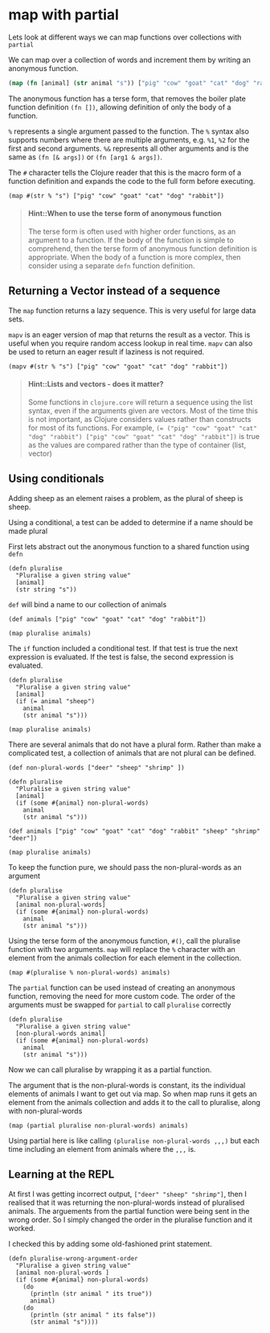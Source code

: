 # map with partial

Lets look at different ways we can map functions over collections with `partial`

We can map over a collection of words and increment them by writing an anonymous function.

```clojure
(map (fn [animal] (str animal "s")) ["pig" "cow" "goat" "cat" "dog" "rabbit"])
```

The anonymous function has a terse form, that removes the boiler plate function definition `(fn [])`, allowing definition of only the body of a function.

`%` represents a single argument passed to the function.  The `%` syntax also supports numbers where there are multiple arguments, e.g. `%1`, `%2` for the first and second arguments.  `%&` represents all other arguments and is the same as `(fn [& args])` or `(fn [arg1 & args])`.

The `#` character tells the Clojure reader that this is the macro form of a function definition and expands the code to the full form before executing.

```
(map #(str % "s") ["pig" "cow" "goat" "cat" "dog" "rabbit"])
```

> #### Hint::When to use the terse form of anonymous function
> The terse form is often used with higher order functions, as an argument to a function.
> If the body of the function is simple to comprehend, then the terse form of anonymous function definition is appropriate.  When the body of a function is more complex, then consider using a separate `defn` function definition.

## Returning a Vector instead of a sequence

The `map` function returns a lazy sequence. This is very useful for large data sets.

`mapv` is an eager version of map that returns the result as a vector.  This is useful when you require random access lookup in real time.  `mapv` can also be used to return an eager result if laziness is not required.

```
(mapv #(str % "s") ["pig" "cow" "goat" "cat" "dog" "rabbit"])
```

> #### Hint::Lists and vectors - does it matter?
> Some functions in `clojure.core` will return a sequence using the list syntax, even if the arguments given are vectors.  Most of the time this is not important, as Clojure considers values rather than constructs for most of its functions.
> For example, `(= ("pig" "cow" "goat" "cat" "dog" "rabbit") ["pig" "cow" "goat" "cat" "dog" "rabbit"])` is true as the values are compared rather than the type of container (list, vector)

## Using conditionals
Adding sheep as an element raises a problem, as the plural of sheep is sheep.

Using a conditional, a test can be added to determine if a name should be made plural

First lets abstract out the anonymous function to a shared function using `defn`

```
(defn pluralise
  "Pluralise a given string value"
  [animal]
  (str string "s"))
```

`def` will bind a name to our collection of animals

```
(def animals ["pig" "cow" "goat" "cat" "dog" "rabbit"])

(map pluralise animals)
```

The `if` function included a conditional test.  If that test is true the next expression is evaluated.  If the test is false, the second expression is evaluated.

```
(defn pluralise
  "Pluralise a given string value"
  [animal]
  (if (= animal "sheep")
    animal
    (str animal "s")))

(map pluralise animals)
```

There are several animals that do not have a plural form.  Rather than make a complicated test, a collection of animals that are not plural can be defined.

```
(def non-plural-words ["deer" "sheep" "shrimp" ])

(defn pluralise
  "Pluralise a given string value"
  [animal]
  (if (some #{animal} non-plural-words)
    animal
    (str animal "s")))

(def animals ["pig" "cow" "goat" "cat" "dog" "rabbit" "sheep" "shrimp" "deer"])

(map pluralise animals)
```

To keep the function pure, we should pass the non-plural-words as an argument

```
(defn pluralise
  "Pluralise a given string value"
  [animal non-plural-words]
  (if (some #{animal} non-plural-words)
    animal
    (str animal "s")))
```

Using the terse form of the anonymous function, `#()`, call the pluralise function with two arguments.  `map` will replace the `%` character with an element from the animals collection for each element in the collection.

```
(map #(pluralise % non-plural-words) animals)
```

The `partial` function can be used instead of creating an anonymous function, removing the need for more custom code.  The order of the arguments must be swapped for `partial` to call `pluralise` correctly


```
(defn pluralise
  "Pluralise a given string value"
  [non-plural-words animal]
  (if (some #{animal} non-plural-words)
    animal
    (str animal "s")))
```

Now we can call pluralise by wrapping it as a partial function.

The argument that is the non-plural-words is constant, its the individual elements of animals I want to get out via map.  So when map runs it gets an element from the animals collection and adds it to the call to pluralise, along with non-plural-words

```
(map (partial pluralise non-plural-words) animals)
```

Using partial here is like calling `(pluralise non-plural-words ,,,)` but each time including an element from animals where the `,,,` is.

## Learning at the REPL
At first I was getting incorrect output, `["deer" "sheep" "shrimp"]`, then I realised that it was returning the non-plural-words instead of pluralised animals.  The arguements from the partial function were being sent in the wrong order.  So I simply changed the order in the pluralise function and it worked.

I checked this by adding some old-fashioned print statement.

```
(defn pluralise-wrong-argument-order
  "Pluralise a given string value"
  [animal non-plural-words ]
  (if (some #{animal} non-plural-words)
    (do
      (println (str animal " its true"))
      animal)
    (do
      (println (str animal " its false"))
      (str animal "s"))))
```
